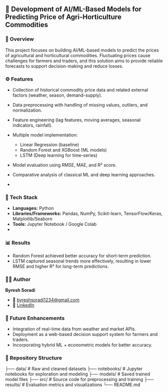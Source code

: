 ## 📌 Development of AI/ML-Based Models for Predicting Price of Agri-Horticulture Commodities

### 📖 Overview

This project focuses on building AI/ML-based models to predict the prices of agricultural and horticultural commodities.
Fluctuating prices cause challenges for farmers and traders, and this solution aims to provide reliable forecasts to support decision-making and reduce losses.

### ⚙️ Features

* Collection of historical commodity price data and related external factors (weather, season, demand-supply).
* Data preprocessing with handling of missing values, outliers, and normalization.
* Feature engineering (lag features, moving averages, seasonal indicators, rainfall).
* Multiple model implementation:

  * Linear Regression (baseline)
  * Random Forest and XGBoost (ML models)
  * LSTM (Deep learning for time-series)
* Model evaluation using RMSE, MAE, and R² score.
* Comparative analysis of classical ML and deep learning approaches.
* 
### 🧠 Tech Stack

* **Languages:** Python
* **Libraries/Frameworks:** Pandas, NumPy, Scikit-learn, TensorFlow/Keras, Matplotlib/Seaborn
* **Tools:** Jupyter Notebook / Google Colab
* 
### 📊 Results

* Random Forest achieved better accuracy for short-term prediction.
* LSTM captured seasonal trends more effectively, resulting in lower RMSE and higher R² for long-term predictions.

### 👩‍💻 Author

**Byresh Soradi**

* 📧 [byreshsoradi1234@gmail.com](mailto:byreshsoradi1234@gmail.com)
* 💼 [LinkedIn](https://www.linkedin.com/in/byresh-soradi-087a232a1)

### 🚀 Future Enhancements

* Integration of real-time data from weather and market APIs.
* Deployment as a web-based decision support system for farmers and traders.
* Incorporating hybrid ML + econometric models for better accuracy.

### 📁 Repository Structure
├── data/                # Raw and cleaned datasets
├── notebooks/           # Jupyter notebooks for exploration and modeling
├── models/               # Saved trained model files
├── src/                  # Source code for preprocessing and training
├── results/               # Evaluation metrics and visualizations
└── README.md

